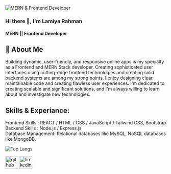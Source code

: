 ![MERN & Frontend Developer](https://i.imghippo.com/files/Zjnl5135JdI.PNG)


### Hi there 👋, I'm Lamiya Rahman
#### MERN  ||  Frontend Developer

## 🚀 About Me
Building dynamic, user-friendly, and responsive online apps is my specialty as a Frontend and MERN Stack developer. 
Creating sophisticated user interfaces using cutting-edge frontend technologies and creating solid backend systems
are among my strong points. I enjoy designing clear, maintainable code and creating flawless user experiences. 
I'm dedicated to creating scalable and significant solutions, 
and I'm always willing to learn about and investigate new technologies.


##  Skills & Experiance: 
 Frontend Skills : REACT / HTML / CSS / JavaScript / Tailwind CSS, Bootstrap <br> 
 Backend Skills : Node.js / Express.js <br>
 Database Management: Relational databases like MySQL, NoSQL databases like MongoDB. <br>








![Top Langs](https://github-readme-stats.vercel.app/api/top-langs/?username=anuraghazra&layout=compact)



[<img src='https://cdn.jsdelivr.net/npm/simple-icons@3.0.1/icons/github.svg' alt='github' height='40'>](https://github.com/lamiyaarahman)  [<img src='https://cdn.jsdelivr.net/npm/simple-icons@3.0.1/icons/linkedin.svg' alt='linkedin' height='40'>](https://www.linkedin.com/in/https://www.linkedin.com/in/lamiyarahman//)  

